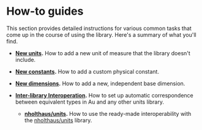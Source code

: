 # How-to guides

This section provides detailed instructions for various common tasks that come up in the course of
using the library.  Here's a summary of what you'll find.

- **[New units](./new-units.md).**  How to add a new unit of measure that the library doesn't
  include.

- **[New constants](./new-constants.md).**  How to add a custom physical constant.

- **[New dimensions](./new-dimensions.md).**  How to add a new, independent base dimension.

- **[Inter-library Interoperation](./interop/index.md).**  How to set up automatic correspondence
  between equivalent types in Au and any other units library.

    - **[nholthaus/units](./interop/nholthaus.md).**  How to use the ready-made interoperability
      with the [nholthaus/units](https://github.com/nholthaus/units) library.

